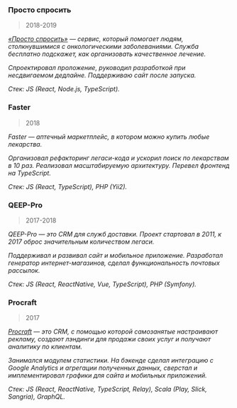 ### Просто спросить

> 2018-2019

_[«Просто спросить»](https://ask.nenaprasno.ru) — сервис, который помогает людям, столкнувшимися с онкологическими заболеваниями. Служба бесплатно подскажет, как организовать качественное лечение._

_Спроектировал проложение, руководил разработкой при несдвигаемом дедлайне. Поддерживаю сайт после запуска._

_Стек: JS (React, Node.js, TypeScript)._

### Faster

> 2018

_Faster — аптечный маркетплейс, в котором можно купить любые лекарства._

_Организовал рефакторинг легаси-кода и ускорил поиск по лекарствам в 10 раз. Реализовал масштабируемую архитектуру. Перевел фронтенд на TypeScript._

_Стек: JS (React, TypeScript), PHP (Yii2)._

### QEEP-Pro

> 2017-2018

_QEEP-Pro — это CRM для служб доставки. Проект стартовал в 2011, к 2017 оброс значительным количеством легаси._

_Поддерживал и развивал сайт и мобильное приложение. Разработал генератор интернет-магазинов, сделал функциональность почтовых рассылок._

_Стек: JS (React, ReactNative, Vue, TypeScript), PHP (Symfony)._

### Procraft

> 2017

_[Procraft](https://procraft.com) — это CRM, с помощью которой самозанятые настраивают рекламу, создают лэндинги для продажи своих услуг и получают аналитику по клиентам._

_Занимался модулем статистики. На бэкенде сделал интеграцию с Google Analytics и агрегации полученных данных, сверстал и имплементировал графики для сайта и мобильных приложений._

_Стек: JS (React, ReactNative, TypeScript, Relay), Scala (Play, Slick, Sangria), GraphQL._
